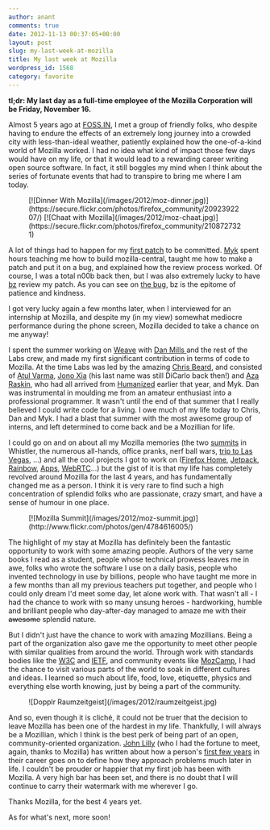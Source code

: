 ```yaml
---
author: anant
comments: true
date: 2012-11-13 00:37:05+00:00
layout: post
slug: my-last-week-at-mozilla
title: My last week at Mozilla
wordpress_id: 1568
category: favorite
---
```


**tl;dr: My last day as a full-time employee of the Mozilla Corporation will be Friday, November 16.**

Almost 5 years ago at [FOSS.IN](http://foss.in), I met a group of friendly folks, who despite having to endure the effects of an extremely long journey into a crowded city with less-than-ideal weather, patiently explained how the one-of-a-kind world of Mozilla worked. I had no idea what kind of impact those few days would have on my life, or that it would lead to a rewarding career writing open source software. In fact, it still boggles my mind when I think about the series of fortunate events that had to transpire to bring me where I am today.

<figure>
[![Dinner With Mozilla](/images/2012/moz-dinner.jpg)](https://secure.flickr.com/photos/firefox_community/2092392207/) [![Chaat with Mozilla](/images/2012/moz-chaat.jpg)](https://secure.flickr.com/photos/firefox_community/2108727321)
</figure>

A lot of things had to happen for my [first patch](https://hg.mozilla.org/mozilla-central/rev/11c2ca9ce3a5) to be committed. [Myk](http://mykzilla.blogspot.com/) spent hours teaching me how to build mozilla-central, taught me how to make a patch and put it on a bug, and explained how the review process worked. Of course, I was a total n00b back then, but I was also extremely lucky to have [bz](https://twitter.com/bz_moz/) review my patch. As you can see on [the bug](https://bugzilla.mozilla.org/show_bug.cgi?id=393002), bz is the epitome of patience and kindness.

I got very lucky again a few months later, when I interviewed for an internship at Mozilla, and despite my (in my view) somewhat mediocre performance during the phone screen, Mozilla decided to take a chance on me anyway!

I spent the summer working on [Weave](https://blog.mozilla.org/labs/2007/12/introducing-weave/) with [Dan Mills ](https://twitter.com/thunder)and the rest of the Labs crew, and made my first significant contribution in terms of code to Mozilla. At the time Labs was led by the amazing [Chris Beard](https://twitter.com/cbeard), and consisted of [Atul Varma](http://toolness.com), [Jono Xia](http://jonoscript.wordpress.com/) (his last name was still DiCarlo back then!) and [Aza Raskin](http://www.azarask.in/blog/), who had all arrived from [Humanized](http://www.humanized.com/) earlier that year, and Myk. Dan was instrumental in moulding me from an amateur enthusiast into a professional programmer. It wasn't until the end of that summer that I really believed I could write code for a living. I owe much of my life today to Chris, Dan and Myk. I had a blast that summer with the most awesome group of interns, and left determined to come back and be a Mozillian for life.

I could go on and on about all my Mozilla memories (the two [summits](http://kix.in/2008/08/03/of-bears-landslides-powercuts-and-cancelled-flights/) in Whistler, the numerous all-hands, office pranks, nerf ball wars, [trip to Las Vegas](http://www.flickr.com/photos/whimboo/sets/72157626442137484/), ...) and all the cool projects I got to work on ([Firefox Home](https://blog.mozilla.org/blog/2010/05/26/firefox-home-coming-soon-to-the-iphone/), [Jetpack](https://wiki.mozilla.org/Jetpack), [Rainbow](https://mozillalabs.com/en-US/rainbow/), [Apps](http://www.mozilla.org/en-US/apps/), [WebRTC](http://webrtc.org)...) but the gist of it is that my life has completely revolved around Mozilla for the last 4 years, and has fundamentally changed me as a person. I think it is very rare to find such a high concentration of splendid folks who are passionate, crazy smart, and have a sense of humour in one place.

<figure>
[![Mozilla Summit](/images/2012/moz-summit.jpg)](http://www.flickr.com/photos/gen/4784616005/)
</figure>

The highlight of my stay at Mozilla has definitely been the fantastic opportunity to work with some amazing people. Authors of the very same books I read as a student, people whose technical prowess leaves me in awe, folks who wrote the software I use on a daily basis, people who invented technology in use by billions, people who have taught me more in a few months than all my previous teachers put together, and people who I could only dream I'd meet some day, let alone work with. That wasn't all - I had the chance to work with so many unsung heroes - hardworking, humble and brilliant people who day-after-day managed to amaze me with their <del>awesome</del> splendid nature.

But I didn't just have the chance to work with amazing Mozillians. Being a part of the organization also gave me the opportunity to meet other people with similar qualities from around the world. Through work with standards bodies like the [W3C](http://w3.org) and [IETF](http://ietf.org), and community events like [MozCamp](http://kix.in/?s=mozcamp&submit=Search), I had the chance to visit various parts of the world to soak in different cultures and ideas. I learned so much about life, food, love, etiquette, physics and everything else worth knowing, just by being a part of the community.

<figure>
![Dopplr Raumzeitgeist](/images/2012/raumzeitgeist.jpg)
</figure>

And so, even though it is cliché, it could not be truer that the decision to leave Mozilla has been one of the hardest in my life. Thankfully, I will always be a Mozillian, which I think is the best perk of being part of an open, community-oriented organization. [John Lilly](https://twitter.com/johnolilly) (who I had the fortune to meet, again, thanks to Mozilla) has written about how a person's [first few years](http://john.jubjubs.net/2011/05/20/recruiting-dna/) in their career goes on to define how they approach problems much later in life. I couldn't be prouder or happier that my first job has been with Mozilla. A very high bar has been set, and there is no doubt that I will continue to carry their watermark with me wherever I go.

Thanks Mozilla, for the best 4 years yet.

As for what's next, more soon!

